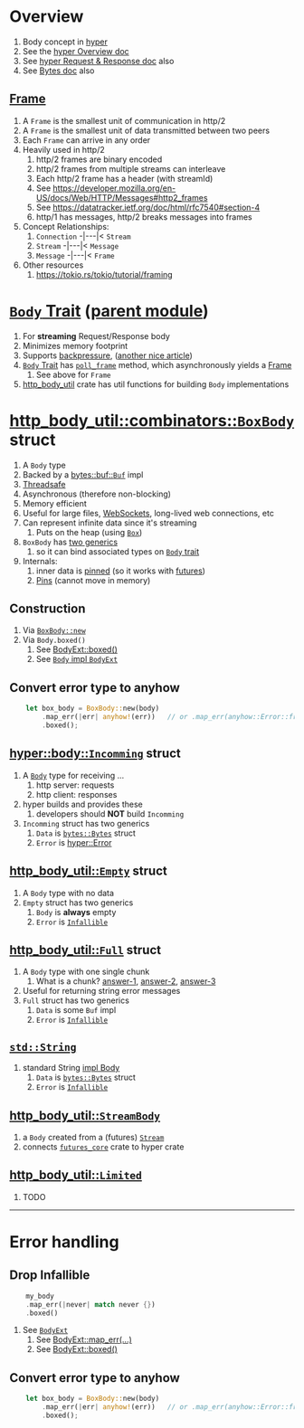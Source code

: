 # Overview

1. Body concept in [hyper](https://hyper.rs/)
1. See the [hyper Overview doc](./hyper.md)
1. See [hyper Request & Response doc](./hyper.req-res.md) also
1. See [Bytes doc](./hyper.bytes.md) also


## [Frame](https://docs.rs/hyper/latest/hyper/body/struct.Frame.html)

1. A `Frame` is the smallest unit of communication in http/2
1. A `Frame` is the smallest unit of data transmitted between two peers
1. Each `Frame` can arrive in any order
1. Heavily used in http/2
    1. http/2 frames are binary encoded
    1. http/2 frames from multiple streams can interleave
    1. Each http/2 frame has a header (with streamId)
    1. See https://developer.mozilla.org/en-US/docs/Web/HTTP/Messages#http2_frames
    1. See https://datatracker.ietf.org/doc/html/rfc7540#section-4
    1. http/1 has messages, http/2 breaks messages into frames
1. Concept Relationships:
    1. `Connection` -|---|< `Stream`
    1. `Stream` -|---|< `Message` 
    1. `Message` -|---|< `Frame`
1. Other resources
    1. https://tokio.rs/tokio/tutorial/framing


# [`Body` Trait](https://docs.rs/hyper/latest/hyper/body/trait.Body.html) ([parent module](https://docs.rs/hyper/latest/hyper/body/index.html))

1. For **streaming** Request/Response body
1. Minimizes memory footprint
1. Supports [backpressure](https://medium.com/@jayphelps/backpressure-explained-the-flow-of-data-through-software-2350b3e77ce7), ([another nice article](https://github.com/ReactiveX/RxJava/wiki/Backpressure))
1. [`Body` Trait](https://docs.rs/hyper/latest/hyper/body/trait.Body.html) has [`poll_frame`](https://docs.rs/hyper/latest/hyper/body/trait.Body.html#tymethod.poll_frame) method, which asynchronously yields a [Frame](https://docs.rs/hyper/latest/hyper/body/struct.Frame.html)
    1. See above for `Frame`
1. [http_body_util](https://docs.rs/http-body-util/latest/http_body_util/) crate has util functions for building `Body` implementations


# [http_body_util::combinators::`BoxBody`](https://docs.rs/http-body-util/latest/http_body_util/combinators/struct.BoxBody.html) struct

1. A `Body` type
1. Backed by a [bytes::buf::`Buf`](https://docs.rs/bytes/latest/bytes/buf/trait.Buf.html) impl
1. [Threadsafe](https://docs.rs/http-body-util/0.1.1/http_body_util/combinators/struct.BoxBody.html#impl-Send-for-BoxBody%3CD,+E%3E)
1. Asynchronous (therefore non-blocking)
1. Memory efficient
1. Useful for large files, [WebSockets](https://www.pubnub.com/guides/websockets/), long-lived web connections, etc
1. Can represent infinite data since it's streaming
    1. Puts on the heap (using [`Box`](https://doc.rust-lang.org/std/boxed/struct.Box.html))
1. `BoxBody` has [two generics](https://docs.rs/http-body-util/0.1.1/http_body_util/combinators/struct.BoxBody.html#method.new) 
    1. so it can bind associated types on [`Body` trait](https://docs.rs/http-body/latest/http_body/trait.Body.html)
1. Internals:
    1. inner data is [pinned](https://rust-lang.github.io/async-book/04_pinning/01_chapter.html) (so it works with [futures](https://tokio.rs/tokio/tutorial/async))
    1. [Pins](https://doc.rust-lang.org/std/boxed/struct.Box.html#method.pin) (cannot move in memory)

## Construction
1. Via [`BoxBody::new`](https://docs.rs/http-body-util/latest/http_body_util/combinators/struct.BoxBody.html#method.new)
1. Via `Body.boxed()` 
    1. See [BodyExt::boxed()](https://docs.rs/http-body-util/latest/http_body_util/trait.BodyExt.html#method.boxed)
    1. See [`Body` impl `BodyExt`](https://docs.rs/http-body-util/latest/http_body_util/trait.BodyExt.html#impl-BodyExt-for-T)
    

## Convert error type to anyhow
```rust
    let box_body = BoxBody::new(body)
        .map_err(|err| anyhow!(err))   // or .map_err(anyhow::Error::from)
        .boxed();
```


## [hyper::body::`Incomming`](https://docs.rs/hyper/latest/hyper/body/struct.Incoming.html) struct

1. A [`Body`](https://docs.rs/hyper/latest/hyper/body/struct.Incoming.html#impl-Body-for-Incoming) type for receiving ...
    1. http server: requests
    1. http client: responses
1. hyper builds and provides these 
    1. developers should **NOT** build `Incomming`
1. `Incomming` struct has two generics    
    1. `Data` is [`bytes::Bytes`](https://docs.rs/bytes/latest/bytes/struct.Bytes.html) struct
    1. `Error` is [hyper::Error](https://docs.rs/hyper/latest/hyper/struct.Error.html)


## [http_body_util::`Empty`](https://docs.rs/http-body-util/latest/http_body_util/struct.Empty.html) struct

1. A `Body` type with no data
1. `Empty` struct has two generics
    1. `Body` is **always** empty
    1. `Error` is [`Infallible`](https://doc.rust-lang.org/nightly/core/convert/enum.Infallible.html)


## [http_body_util::`Full`](https://docs.rs/http-body-util/latest/http_body_util/struct.Full.html) struct

1. A `Body` type with one single chunk
    1. What is a chunk? [answer-1](https://developer.mozilla.org/en-US/docs/Web/HTTP/Headers/Transfer-Encoding), [answer-2](https://en.wikipedia.org/wiki/Chunked_transfer_encoding), [answer-3](https://bunny.net/academy/http/what-is-chunked-encoding/)
1. Useful for returning string error messages      
1. `Full` struct has two generics
    1. `Data` is some `Buf` impl          
    1. `Error` is [`Infallible`](https://doc.rust-lang.org/nightly/core/convert/enum.Infallible.html)


## [`std::String`](https://doc.rust-lang.org/nightly/alloc/string/struct.String.html)

1. standard String [impl Body](https://docs.rs/hyper/latest/hyper/body/trait.Body.html#impl-Body-for-String)
    1. `Data` is [`bytes::Bytes`](https://docs.rs/bytes/latest/bytes/struct.Bytes.html) struct
    1. `Error` is [`Infallible`](https://doc.rust-lang.org/nightly/core/convert/enum.Infallible.html)


## [http_body_util::`StreamBody`](TODO)

1. a `Body` created from a (futures) [`Stream`](https://docs.rs/futures-core/0.3.30/futures_core/stream/trait.Stream.html)
1. connects [`futures_core`](https://docs.rs/futures-core/0.3.30/futures_core/index.html) crate to hyper crate


## [http_body_util::`Limited`](https://docs.rs/http-body-util/0.1.1/http_body_util/struct.Limited.html)

1. TODO


------
# Error handling

## Drop Infallible
```rust
    my_body
    .map_err(|never| match never {})
    .boxed()
```
1. See [`BodyExt`](https://docs.rs/http-body-util/latest/http_body_util/trait.BodyExt.html#)
    1. See [BodyExt::map_err(...)](https://docs.rs/http-body-util/latest/http_body_util/trait.BodyExt.html#method.map_err)
    1. See [BodyExt::boxed()](https://docs.rs/http-body-util/latest/http_body_util/trait.BodyExt.html#method.boxed)


## Convert error type to anyhow
```rust
    let box_body = BoxBody::new(body)
        .map_err(|err| anyhow!(err))   // or .map_err(anyhow::Error::from)
        .boxed();
```
